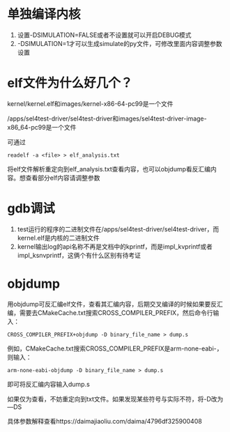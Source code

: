 # 单独编译内核 

1. 设置-DSIMULATION=FALSE或者不设置就可以开启DEBUG模式
2. -DSIMULATION=1才可以生成simulate的py文件，可修改里面内容调整参数设置
# elf文件为什么好几个？

kernel/kernel.elf和images/kernel-x86-64-pc99是一个文件

/apps/sel4test-driver/sel4test-driver和images/sel4test-driver-image-x86_64-pc99是一个文件

可通过
```
readelf -a <file> > elf_analysis.txt
```
将elf文件解析重定向到elf_analysis.txt查看内容，也可以objdump看反汇编内容。想查看部分elf内容请调整参数


# gdb调试

1. test运行的程序的二进制文件在/apps/sel4test-driver/sel4test-driver，而kernel.elf是内核的二进制文件
2. kernel输出log的api名称不再是文档中的kprintf，而是impl_kvprintf或者impl_ksnvprintf，这俩个有什么区别有待考证

# objdump

用objdump可反汇编elf文件，查看其汇编内容，后期交叉编译的时候如果要反汇编，需要去CMakeCache.txt搜索CROSS_COMPILER_PREFIX，然后命令行输入：
```
CROSS_COMPILER_PREFIX+objdump -D binary_file_name > dump.s
```
例如，CMakeCache.txt搜索CROSS_COMPILER_PREFIX是arm-none-eabi-，则输入：
```
arm-none-eabi-objdump -D binary_file_name > dump.s
```
即可将反汇编内容输入dump.s

如果仅为查看，不妨重定向到txt文件。如果发现某些符号与实际不符，将-D改为—DS

具体参数解释查看https://daimajiaoliu.com/daima/4796df325900408